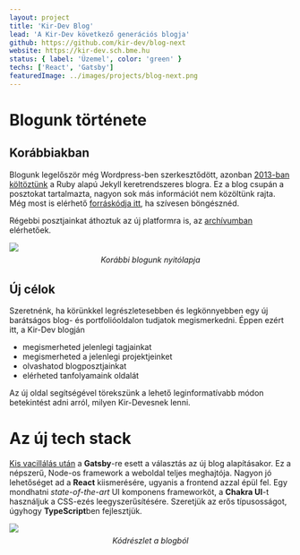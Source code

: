```yaml
---
layout: project
title: 'Kir-Dev Blog'
lead: 'A Kir-Dev következő generációs blogja'
github: https://github.com/kir-dev/blog-next
website: https://kir-dev.sch.bme.hu
status: { label: 'Üzemel', color: 'green' }
techs: ['React', 'Gatsby']
featuredImage: ../images/projects/blog-next.png
---
```


<style>
.caption {
  font-style: italic;
  text-align: center;
  margin: -0.5rem 0 2rem 0;
}
</style>

# Blogunk története

## Korábbiakban

Blogunk legelőször még Wordpress-ben szerkesztődött, azonban [2013-ban költöztünk](/post/2013-12-23-megujulunk/) a Ruby alapú Jekyll keretrendszeres blogra. Ez a blog csupán a posztokat tartalmazta, nagyon sok más információt nem közöltünk rajta. Még most is elérhető [forráskódja itt](https://github.com/kir-dev/kir-dev.sch.bme.hu), ha szívesen böngésznéd.

Régebbi posztjainkat áthoztuk az új platformra is, az [archívumban](/archive) elérhetőek.

![](https://warp.kir-dev.sch.bme.hu/img/blobs/redirect/eyJfcmFpbHMiOnsibWVzc2FnZSI6IkJBaHBRQT09IiwiZXhwIjpudWxsLCJwdXIiOiJibG9iX2lkIn19--2ad29bd5d4871547dda13e45fbdec3b0d9578907/rGoWmhW.png)

<div class="caption">Korábbi blogunk nyitólapja</div>

## Új célok

Szeretnénk, ha körünkkel legrészletesebben és legkönnyebben egy új barátságos blog- és portfolióoldalon tudjatok megismerkedni. Éppen ezért itt, a Kir-Dev blogján

- megismerheted jelenlegi tagjainkat
- megismerheted a jelenlegi projektjeinket
- olvashatod blogposztjainkat
- elérheted tanfolyamaink oldalát

Az új oldal segítségével törekszünk a lehető leginformatívabb módon betekintést adni arról, milyen Kir-Devesnek lenni.

# Az új tech stack

[Kis vacillálás után](/post/2019-12-21-blog-2.0/) a **Gatsby**-re esett a választás az új blog alapításakor. Ez a népszerű, Node-os framework a weboldal teljes meghajtója. Nagyon jó lehetőséget ad a **React** kiismerésére, ugyanis a frontend azzal épül fel. Egy mondhatni _state-of-the-art_ UI komponens frameworköt, a **Chakra UI**-t használjuk a CSS-ezés leegyszerűsítésére. Szeretjük az erős típusosságot, úgyhogy **TypeScript**ben fejlesztjük.

![](https://warp.kir-dev.sch.bme.hu/img/blobs/redirect/eyJfcmFpbHMiOnsibWVzc2FnZSI6IkJBaHBQUT09IiwiZXhwIjpudWxsLCJwdXIiOiJibG9iX2lkIn19--fe5980d46ad0732fdd392a21040b94dcf01d201e/2o5hook.png)

<div class="caption">Kódrészlet a blogból</div>
